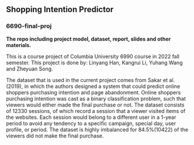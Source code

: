 ## Shopping Intention Predictor
### 6690-final-proj
**The repo including project model, dataset, report, slides and other materials.**

This is a course project of Columbia University 6990 course in 2022 fall semester.
This project is done by: Linyang Han, Kangrui Li, Yuhang Wang and Zheyuan Song.

The dataset that is used in the current project comes from Sakar et al.(2019), in which the authors designed a system that could predict online shoppers purchasing intention and page abandonment. Online shoppers purchasing intention was cast as a binary classification problem, such that viewers would either made the final purchase or not. The dataset consists of 12330 sessions, of which record a session that a viewer visited items of the websites. Each session would belong to a different user in a 1-year period to avoid any tendency to a specific campaign, special day, user profile, or period. The dataset is highly imbalanced for 84.5%(10422) of the viewers did not make the final purchase.
